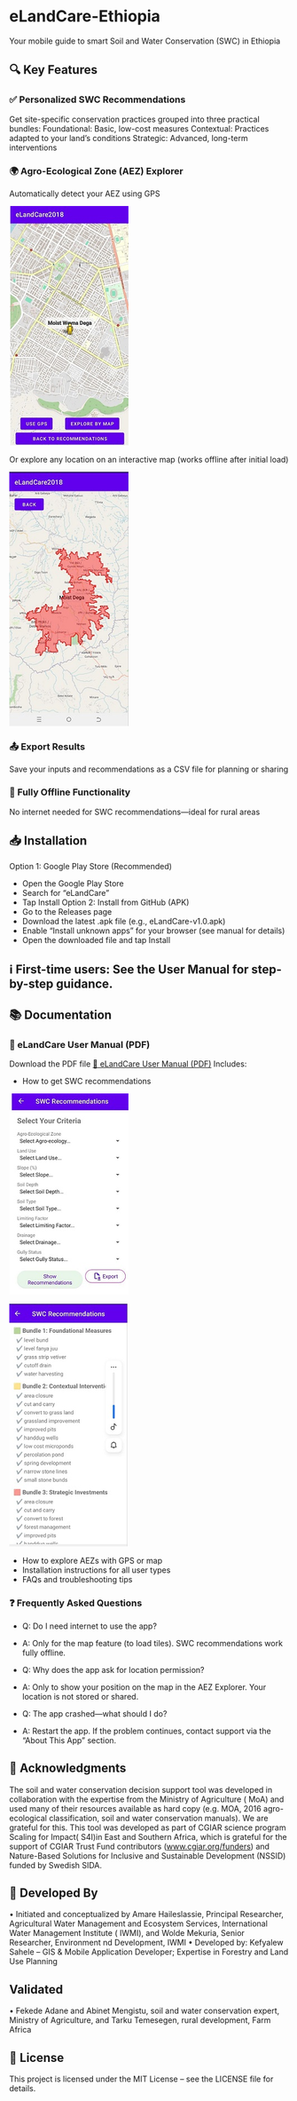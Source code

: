 # eLandCare-Ethiopia
Your mobile guide to smart Soil and Water Conservation (SWC) in Ethiopia

## 🔍 Key Features
### ✅ Personalized SWC Recommendations
Get site-specific conservation practices grouped into three practical bundles:
Foundational: Basic, low-cost measures
Contextual: Practices adapted to your land’s conditions
Strategic: Advanced, long-term interventions
### 🌍 Agro-Ecological Zone (AEZ) Explorer
Automatically detect your AEZ using GPS

![Figure A: AEZ detected via GPS](docs/figures/EGPSLoc.jpg)

Or explore any location on an interactive map (works offline after initial load)

![Figure A: AEZ detected by user on a map](docs/figures/FSearchAEL.jpg)

### 📤 Export Results
Save your inputs and recommendations as a CSV file for planning or sharing
### 📱 Fully Offline Functionality
No internet needed for SWC recommendations—ideal for rural areas
## 📥 Installation
Option 1: Google Play Store (Recommended)
- Open the Google Play Store
- Search for “eLandCare”
- Tap Install
Option 2: Install from GitHub (APK)
- Go to the Releases page
- Download the latest .apk file (e.g., eLandCare-v1.0.apk)
- Enable “Install unknown apps” for your browser (see manual for details)
- Open the downloaded file and tap Install
## ℹ️ First-time users: See the User Manual for step-by-step guidance. 

## 📚 Documentation
### 📄 eLandCare User Manual (PDF)
Download the PDF file 
[📖 eLandCare User Manual (PDF)](eLandCare%20User%20Manual20251005.pdf)
Includes:
- How to get SWC recommendations

![Figure A: AEZ detected via GPS](docs/figures/CCriteria.jpg)


![Figure A: AEZ detected via GPS](docs/figures/DRecomendation.jpg)
- How to explore AEZs with GPS or map
- Installation instructions for all user types
- FAQs and troubleshooting tips
### ❓ Frequently Asked Questions
- Q: Do I need internet to use the app?
- A: Only for the map feature (to load tiles). SWC recommendations work fully offline.

- Q: Why does the app ask for location permission?
- A: Only to show your position on the map in the AEZ Explorer. Your location is not stored or shared.

- Q: The app crashed—what should I do?
- A: Restart the app. If the problem continues, contact support via the “About This App” section.

## 🤝 Acknowledgments
The soil and water conservation decision support tool was developed in collaboration with the expertise from the Ministry of Agriculture ( MoA) and used many of their resources available as hard copy (e.g. MOA, 2016 agro-ecological classification, soil and water conservation manuals). We are grateful for this.  This tool was developed as part of CGIAR science program Scaling for Impact( S4I)in East and Southern Africa, which is grateful for the support of CGIAR Trust Fund contributors (www.cgiar.org/funders) and Nature-Based Solutions for Inclusive and Sustainable Development (NSSID) funded by Swedish SIDA.
## 🤝 Developed By
•	Initiated  and conceptualized by Amare Haileslassie, Principal Researcher, Agricultural Water Management and Ecosystem Services, International Water Management Institute ( IWMI), and Wolde Mekuria, Senior Researcher, Environment nd Development, IWMI
•	Developed by: Kefyalew Sahele – GIS & Mobile Application Developer; Expertise in Forestry and Land Use Planning
## Validated
•	 Fekede Adane and Abinet Mengistu, soil and water conservation expert, Ministry of Agriculture, and Tarku Temesegen, rural development,  Farm Africa  
## 📄 License
This project is licensed under the MIT License – see the LICENSE file for details.
